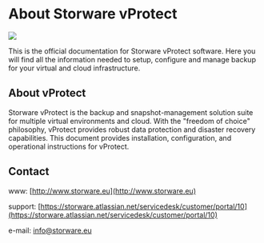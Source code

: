 # About Storware vProtect

![](.gitbook/assets/vprotect_introduction.png)

This is the official documentation for Storware vProtect software. Here you will find all the information needed to setup, configure and manage backup for your virtual and cloud infrastructure.

## About vProtect

Storware vProtect is the backup and snapshot-management solution suite for multiple virtual environments and cloud. With the "freedom of choice" philosophy, vProtect provides robust data protection and disaster recovery capabilities. This document provides installation, configuration, and operational instructions for vProtect.

## Contact

www: [http://www.storware.eu](http://www.storware.eu)

support: [https://storware.atlassian.net/servicedesk/customer/portal/10](https://storware.atlassian.net/servicedesk/customer/portal/10)

e-mail: [info@storware.eu](mailto:info@storware.eu)


